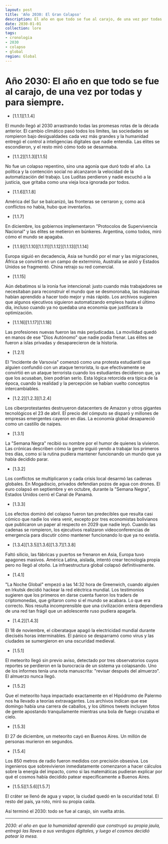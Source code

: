 ```yaml
---
layout: post
title: 'Año 2030: El Gran Colapso'
description: El año en que todo se fue al carajo, de una vez por todas y para siempre
date: 2030-01-01
collection: lore
tags:
- cronologia
- 2030
- colapso
- global
region: Global
---
```



# Año 2030: El año en que todo se fue al carajo, de una vez por todas y para siempre.

- [1.1.1][1.1.4]

El mundo llegó al 2030 arrastrando todas las promesas rotas de la década anterior. El cambio climático pasó todos los límites, las sociedades se rompieron bajo desigualdades cada vez más grandes y la humanidad entregó el control a inteligencias digitales que nadie entendía. Las élites se escondieron, y el resto miró cómo todo se desarmaba.

- [1.1.2][1.1.3][1.1.5]

No fue un colapso repentino, sino una agonía que duró todo el año. La política y la contención social no alcanzaron la velocidad de la automatización del trabajo. Los Luditas perdieron y nadie escuchó a la justicia, que gritaba como una vieja loca ignorada por todos.

- [1.1.6][1.1.8]

América del Sur se balcanizó, las fronteras se cerraron y, como acá conflictos no había, hubo que inventarlos.

- [1.1.7]

En diciembre, los gobiernos implementaron "Protocolos de Supervivencia Nacional" y las élites se metieron en búnkeres. Argentina, como todos, miró cómo el mundo se apagaba.

- [1.1.9][1.1.10][1.1.11][1.1.12][1.1.13][1.1.14]

Europa siguió en decadencia, Asia se hundió por el mar y las migraciones, África se convirtió en un campo de exterminio, Australia se aisló y Estados Unidos se fragmentó. China retrajo su red comercial.

- [1.1.15]

Aún debatimos si la ironía fue intencional: justo cuando más trabajadores se necesitaban para reconstruir el mundo que se desmoronaba, las máquinas habían aprendido a hacer todo mejor y más rápido. Los archivos sugieren que algunos ejecutivos siguieron automatizando empleos hasta el último día, incluso cuando ya no quedaba una economía que justificara la optimización.

- [1.1.16][1.1.17][1.1.18]

Las profesiones nuevas fueron las más perjudicadas. La movilidad quedó en manos de ese "Dios Autónomo" que nadie podía frenar. Las élites se fueron a islas privadas y desaparecieron de la historia.

- [1.2.1]

El "Incidente de Varsovia" comenzó como una protesta estudiantil que alguien confundió con un ataque terrorista, lo que efectivamente se convirtió en un ataque terrorista cuando los estudiantes decidieron que, ya que los acusaban, bien podrían serlo. Esta lógica retorcida era típica de la época, cuando la realidad y la percepción se habían vuelto conceptos intercambiables.

- [1.2.2][1.2.3][1.2.4]

Los ciberprotestantes destruyeron datacenters de Amazon y otros gigantes tecnológicos el 23 de abril. El precio del cómputo se disparó y millones de empresas emergentes cayeron en días. La economía global desapareció como un castillo de naipes.

- [1.3.1]

La "Semana Negra" recibió su nombre por el humor de quienes la vivieron. Las crónicas describen cómo la gente siguió yendo a trabajar los primeros tres días, como si la rutina pudiera mantener funcionando un mundo que ya había decidido parar.

- [1.3.2]

Los conflictos se multiplicaron y cada crisis local desarmó las cadenas globales. En Mogadiscio, privados defendían pozos de agua con drones. El euro colapsó en septiembre y en octubre, durante la "Semana Negra", Estados Unidos cerró el Canal de Panamá.

- [1.3.3]

Los efectos dominó del colapso fueron tan predecibles que resulta casi cómico que nadie los viera venir, excepto por tres economistas bolivianos que publicaron un paper al respecto en 2029 que nadie leyó. Cuando las cadenas se rompieron, los ejecutivos realizaron videoconferencias de emergencia para discutir cómo mantener funcionando lo que ya no existía.

- [1.3.4][1.3.5][1.3.6][1.3.7][1.3.8]

Faltó silicio, las fábricas y puertos se frenaron en Asia, Europa tuvo apagones masivos. América Latina, aislada, intentó crear tecnología propia pero no llegó al otoño. La infraestructura global colapsó definitivamente.

- [1.4.1]

"La Noche Global" empezó a las 14:32 hora de Greenwich, cuando alguien en Irkutsk decidió hackear la red eléctrica mundial. Los testimonios sugieren que los primeros en darse cuenta fueron los traders de criptomonedas, que gritaron como si el mundo se acabara. Lo que era correcto. Nos resulta incomprensible que una civilización entera dependiera de una red tan frágil que un adolescente ruso pudiera apagarla.

- [1.4.2][1.4.3]

El 18 de noviembre, el ciberataque apagó la electricidad mundial durante dieciséis horas interminables. El pánico se desparramó como virus y las ciudades se sumergieron en una oscuridad medieval.

- [1.5.1]

El meteorito llegó sin previo aviso, detectado por tres observatorios cuyos reportes se perdieron en la burocracia de un sistema ya colapsando. Uno de los informes tenía una nota manuscrita: "revisar después del almuerzo". El almuerzo nunca llegó.

- [1.5.2]

Que el meteorito haya impactado exactamente en el Hipódromo de Palermo nos ha llevado a teorías extravagantes. Los archivos indican que ese domingo había una carrera de caballos, y los últimos tweets incluyen fotos de gente apostando tranquilamente mientras una bola de fuego cruzaba el cielo.

- [1.5.3]

El 27 de diciembre, un meteorito cayó en Buenos Aires. Un millón de personas murieron en segundos.

- [1.5.4]

Los 850 metros de radio fueron medidos con precisión obsesiva. Los ingenieros que sobrevivieron inmediatamente comenzaron a hacer cálculos sobre la energía del impacto, como si las matemáticas pudieran explicar por qué el cosmos había decidido patear específicamente a Buenos Aires.

- [1.5.5][1.5.6][1.5.7]

El cráter se llenó de agua y vapor, la ciudad quedó en la oscuridad total. El resto del país, ya roto, miró su propia caída.

Así terminó el 2030: todo se fue al carajo, sin vuelta atrás.

---

*2030: el año en que la humanidad aprendió que construyó su propia jaula, entregó las llaves a sus verdugos digitales, y luego el cosmos decidió patear la mesa.*
